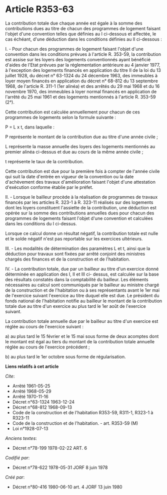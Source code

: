 # Article R353-63

La contribution totale due chaque année est égale à la somme des contributions dues au titre de chacun des programmes de
logement faisant l'objet d'une convention telles que définies au I ci-dessous et affectée, le cas échéant, d'une déduction
dans les conditions définies au II ci-dessous :

I. - Pour chacun des programmes de logement faisant l'objet d'une convention dans les conditions prévues à l'article R.
353-59, la contribution est assise sur les loyers des logements conventionnés ayant bénéficié d'aides de l'Etat prévues par
la réglementation antérieure au 4 janvier 1977, à l'exception des logements financés en application du titre II de la loi du
13 juillet 1928, du décret n° 63-1324 du 24 décembre 1963, des immeubles à loyer moyen financés en application du décret n°
68-812 du 13 septembre 1968, de l'article R. 311-1 (1er alinéa) et des arrêtés du 29 mai 1968 et du 16 novembre 1970, des
immeubles à loyer normal financés en application de l'arrêté du 25 mai 1961 et des logements mentionnés à l'article R. 353-59
(2°).

Cette contribution est calculée annuellement pour chacun de ces programmes de logements selon la formule suivante :

P = L x t, dans laquelle :

P représente le montant de la contribution due au titre d'une année civile ;

L représente la masse annuelle des loyers des logements mentionnés au premier alinéa ci-dessus et due au cours de la même
année civile ;

t représente le taux de la contribution.

Cette contribution est due pour la première fois à compter de l'année civile qui suit la date d'entrée en vigueur de la
convention ou la date d'achèvement des travaux d'amélioration faisant l'objet d'une attestation d'exécution conforme établie
par le préfet.

II. - Lorsque le bailleur procède à la réalisation de programmes de travaux financés par les articles R. 323-1 à R. 323-11
réalisés sur des logements dont les loyers constituent l'assiette de la contribution, une déduction est opérée sur la somme
des contributions annuelles dues pour chacun des programmes de logements faisant l'objet d'une convention et calculées dans
les conditions du I ci-dessus.

Lorsque ce calcul donne un résultat négatif, la contribution totale est nulle et le solde négatif n'est pas reportable sur
les exercices ultérieurs.

III. - Les modalités de détermination des paramètres L et t, ainsi que la déduction pour travaux sont fixées par arrêté
conjoint des ministres chargés des finances et de la construction et de l'habitation.

IV. - La contribution totale, due par un bailleur au titre d'un exercice donné déterminée en application des I, II et III ci-
dessus, est calculée sur la base des résultats constatés dans la comptabilité du bailleur. Les éléments nécessaires au calcul
sont communiqués par le bailleur au ministre chargé de la construction et de l'habitation ou à ses représentants avant le 1er
mai de l'exercice suivant l'exercice au titre duquel elle est due. Le président du fonds national de l'habitation notifie au
bailleur le montant de la contribution totale due au titre d'un exercice au plus tard le 1er août de l'exercice suivant.

La contribution totale annuelle due par le bailleur au titre d'un exercice est réglée au cours de l'exercice suivant :

a) au plus tard le 15 février et le 15 mai sous forme de deux acomptes dont le montant est égal au tiers du montant de la
contribution totale annuelle réglée au cours de l'exercice précédent ;

b) au plus tard le 1er octobre sous forme de régularisation.

**Liens relatifs à cet article**

_Cite_:

  - Arrêté 1961-05-25
  - Arrêté 1968-05-29
  - Arrêté 1970-11-16
  - Décret n°63-1324 1963-12-24
  - Décret n°68-812 1968-09-13
  - Code de la construction et de l'habitation R353-59, R311-1, R323-1 à R323-11
  - Code de la construction et de l'habitation. - art. R353-59 (M)
  - Loi n°1928-07-13

_Anciens textes_:

  - Décret n°78-199 1978-02-22 ART. 6

_Codifié par_:

  - Décret n°78-622 1978-05-31 JORF 8 juin 1978

_Créé par_:

  - Décret n°80-416 1980-06-10 art. 4 JORF 13 juin 1980
